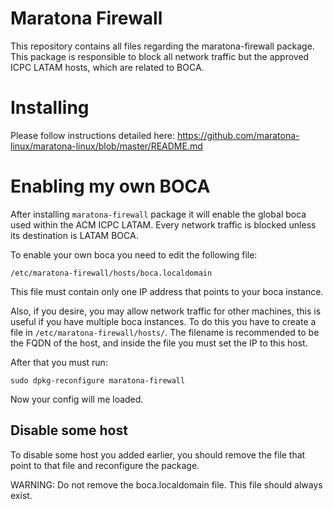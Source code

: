 # Maratona Firewall

This repository contains all files regarding the maratona-firewall package.
This package is responsible to block all network traffic but the approved
ICPC LATAM hosts, which are related to BOCA.

# Installing

Please follow instructions detailed here:
  https://github.com/maratona-linux/maratona-linux/blob/master/README.md

# Enabling my own BOCA

After installing `maratona-firewall` package it will enable the global boca
used within the ACM ICPC LATAM. Every network traffic is blocked unless its
destination is LATAM BOCA.

To enable your own boca you need to edit the following file:
```
/etc/maratona-firewall/hosts/boca.localdomain
```

This file must contain only one IP address that points to your boca
instance.

Also, if you desire, you may allow network traffic for other machines, this
is useful if you have multiple boca instances. To do this you have to create
a file in `/etc/maratona-firewall/hosts/`. The filename is recommended to be
the FQDN of the host, and inside the file you must set the IP to this host.

After that you must run:
```
sudo dpkg-reconfigure maratona-firewall
```

Now your config will me loaded.

## Disable some host

To disable some host you added earlier, you should remove the file that
point to that file and reconfigure the package.

WARNING: Do not remove the boca.localdomain file. This file should always
exist.
